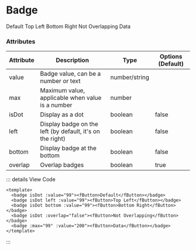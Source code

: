<div>
  <cube/><pet/>
  <h1>Badge</h1>
    <badge isDot  :value="99"><fButton>Default</fButton></badge>
    <badge isDot  left :value="99"><fButton>Top Left</fButton></badge>
    <badge isDot  bottom :value="99"><fButton>Bottom Right</fButton></badge>
    <badge isDot :overlap=false ><fButton>Not Overlapping</fButton></badge>
    <badge :max="99" :value="200"><fButton>Data</fButton></badge>
  </div>

<script>
export default {
  name: "",
  data() {
    return {};
  },
  mounted() {},
  methods: {},
};
</script>

### Attributes

| Attribute | Description                    | Type          | Options (Default) |
| --------- | ------------------------------ | ------------- | ----------------- |
| value     | Badge value, can be a number or text | number/string |                |
| max       | Maximum value, applicable when value is a number | number        |                |
| isDot     | Display as a dot               | boolean       | false          |
| left      | Display badge on the left (by default, it's on the right) | boolean       | false          |
| bottom    | Display badge at the bottom    | boolean       | false          |
| overlap   | Overlap badges                 | boolean       | true           |

::: details View Code

```vue
<template>
  <badge isDot :value="99"><fButton>Default</fButton></badge>
  <badge isDot left :value="99"><fButton>Top Left</fButton></badge>
  <badge isDot bottom :value="99"><fButton>Bottom Right</fButton></badge>
  <badge isDot :overlap="false"><fButton>Not Overlapping</fButton></badge>
  <badge :max="99" :value="200"><fButton>Data</fButton></badge>
</template>
```

:::
